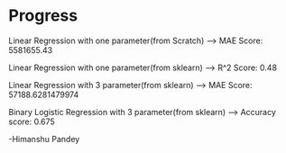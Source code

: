 # Progress

Linear Regression with one parameter(from Scratch) --> MAE Score: 5581655.43


Linear Regression with one parameter(from sklearn) --> R^2 Score: 0.48


Linear Regression with 3 parameter(from sklearn) --> MAE Score: 57188.6281479974


Binary Logistic Regression with 3 parameter(from sklearn) --> Accuracy score: 0.675

-Himanshu Pandey
 																																																																																																																																																													
